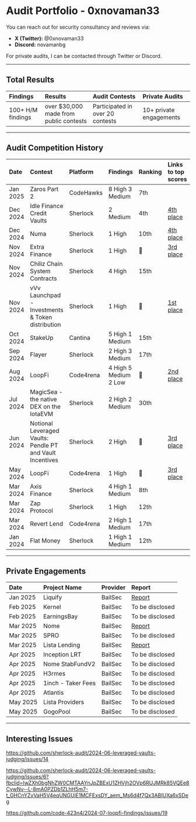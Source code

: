 # Audit Portfolio - 0xnovaman33

You can reach out for security consultancy and reviews via:

- **X (Twitter):** @0xnovaman33
- **Discord:** novamanbg

For private audits, I can be contacted through Twitter or Discord.

---

## Total Results

| **Findings**                  | **Results**     | **Audit Contests**     | **Private Audits**                  |
|:-------------------------------|:----------------|:----------------|:----------------|
| 100+ H/M findings | over $30,000 made from public contests |Participated in over 20 contests|10+ private engagements|

---

## Audit Competition History

| **Date**       | **Contest**                        | **Platform**                  | **Findings**              | **Ranking**   | **Links to top scores**       |
|:---------------|:-----------------------------------|:------------------------------|:--------------------------|:--------------------|:----------------|
| Jan 2025  | Zaros Part 2              | CodeHawks              | 8 High 3 Medium                    | 7th            |        |
| Dec 2024   | Idle Finance Credit Vaults             | Sherlock              | 2 Medium                      | 4th             | [4th place](https://audits.sherlock.xyz/contests/571)  
| Dec 2024   | Numa           | Sherlock              | 1 High                      | 10th             | [4th place](https://audits.sherlock.xyz/contests/571)   
| Nov 2024   | Extra Finance                | Sherlock              | 1 High                      | 🥉             | [3rd place](https://audits.sherlock.xyz/contests/380?filter=results)       |
| Nov 2024   | Chiliz Chain System Contracts                  | Sherlock              | 4 High                     |   15th             |      |
| Nov 2024   | vVv Launchpad - Investments & Token distribution                  | Sherlock              | 1 High                     |  🥇            |  [1st place](https://github.com/sherlock-audit/2024-11-vvv-exchange-update-judging/issues/26)    |
| Oct 2024   | StakeUp                  | Cantina              | 5 High 1 Medium             | 15th                 |     |
| Sep 2024   | Flayer                  | Sherlock              | 2 High 3 Medium             | 17th                  |       |
| Aug 2024   | LoopFi                  | Code4rena              | 4 High 5 Medium 2 Low       | 🥈            | [2nd place](https://code4rena.com/audits/2024-07-loopfi)       |
| Jul 2024   | MagicSea - the native DEX on the IotaEVM                  | Sherlock              | 2 High 2 Medium             | 30th                 |        |
| Jun 2024   | Notional Leveraged Vaults: Pendle PT and Vault Incentives                 | Sherlock              | 2 High                     | 🥉               | [3rd place](https://audits.sherlock.xyz/contests/446?filter=results)       |
| May 2024   | LoopFi                  | Code4rena              | 1 High                      | 🥉                |    [3rd place](https://code4rena.com/audits/2024-05-loopfi) |
| Mar 2024   | Axis Finance                 | Sherlock              | 4 High 1 Medium             | 8th               |     |
| Mar 2024   | Zap Protocol                 | Sherlock              | 1 High                      | 12th                 |        |
| Mar 2024   | Revert Lend                 | Code4rena              | 2 High 1 Medium             | 17th                |        |
| Jan 2024   | Flat Money                   | Sherlock              | 1 High 1 Medium             | 12th                 |       |

---

## Private Engagements

| **Date**       | **Project Name**                        | **Provider**                  | **Report**              | 
|:---------------|:-----------------------------------|:------------------------------|:--------------------------|
| Jan 2025  | Liquify    | BailSec                 |   [Report](https://github.com/bailsec/BailSec/blob/main/Bailsec%20-%20Liquify%20-%20Final%20Report.pdf)  |  
| Feb 2025  | Kernel    | BailSec                 |   To be disclosed  |      
| Feb 2025  | EarningsBay    | BailSec                 |   To be disclosed  |    
| Mar 2025  | Nome    | BailSec                 |  [Report](https://github.com/bailsec/BailSec/blob/main/Bailsec%20-%20Nome%20-%20Final%20Report.pdf)  |  
| Mar 2025  | SPRO    | BailSec                 |  To be disclosed  |  
| Mar 2025  | Lista Lending    | BailSec                 |  [Report](https://github.com/lista-dao/moolah/blob/master/docs/audits/Bailsec-ListaLending-AuditReport-20250410.pdf)  |  
| Apr 2025  | Inception LRT    | BailSec                 |  To be disclosed  |  
| Apr 2025  | Nome StabFundV2    | BailSec                 |  To be disclosed  |  
| Apr 2025  | H3rmes    | BailSec                 |  To be disclosed  |  
| Apr 2025  | 1inch - Taker Fees    | BailSec                 |  To be disclosed  | 
| Apr 2025  | Atlantis   | BailSec                 |  To be disclosed  | 
| May 2025  | Lista Providers   | BailSec                 |  To be disclosed  | 
| May 2025  | GogoPool   | BailSec                 |  To be disclosed  | 

---
## Interesting Issues

https://github.com/sherlock-audit/2024-06-leveraged-vaults-judging/issues/14

https://github.com/sherlock-audit/2024-06-leveraged-vaults-judging/issues/6?fbclid=IwZXh0bgNhZW0CMTAAYnJpZBExU1ZHVjh2OVp6RUJMRk85VQEe8CywNv--L-8mA0PZDb1ZLhH5m7-t_GHCnYZvVaH5V4eqUNGUiE1MCFExsDY_aem_Ms6d4f7Qx3ABIUXa6xSDeg

https://github.com/code-423n4/2024-07-loopfi-findings/issues/19


